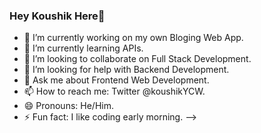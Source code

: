 ### Hey Koushik Here👋




- 🔭 I’m currently working on my own Bloging Web App.
- 🌱 I’m currently learning APIs.
- 👯 I’m looking to collaborate on Full Stack Development.
- 🤔 I’m looking for help with Backend Development.
- 💬 Ask me about Frontend Web Development.
- 📫 How to reach me: Twitter @koushikYCW.
- 😄 Pronouns: He/Him.
- ⚡ Fun fact: I like coding early morning.
-->
